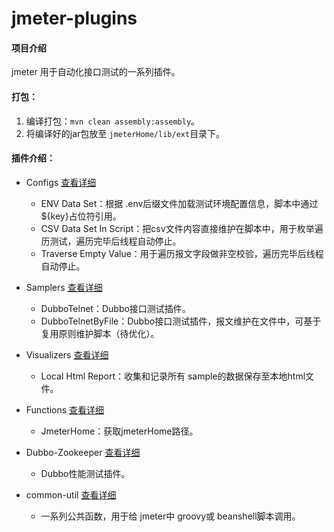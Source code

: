 # jmeter-plugins
#### 项目介绍
jmeter 用于自动化接口测试的一系列插件。

#### 打包：
1. 编译打包：`mvn clean assembly:assembly`。
2. 将编译好的jar包放至 `jmeterHome/lib/ext`目录下。

#### 插件介绍：
- Configs [查看详细](https://github.com/YeKelvin/jmeter-plugins/tree/master/configs)

  - ENV Data Set：根据 .env后缀文件加载测试环境配置信息，脚本中通过${key}占位符引用。
  - CSV Data Set In Script：把csv文件内容直接维护在脚本中，用于枚举遍历测试，遍历完毕后线程自动停止。
  - Traverse Empty Value：用于遍历报文字段做非空校验，遍历完毕后线程自动停止。

- Samplers [查看详细](https://github.com/YeKelvin/jmeter-plugins/tree/master/samplers)

  - DubboTelnet：Dubbo接口测试插件。
  - DubboTelnetByFile：Dubbo接口测试插件，报文维护在文件中，可基于复用原则维护脚本（待优化）。

- Visualizers [查看详细](https://github.com/YeKelvin/jmeter-plugins/tree/master/visualizers)

  - Local Html Report：收集和记录所有 sample的数据保存至本地html文件。

- Functions [查看详细](https://github.com/YeKelvin/jmeter-plugins/tree/master/functions)

  - JmeterHome：获取jmeterHome路径。

- Dubbo-Zookeeper [查看详细](https://github.com/YeKelvin/jmeter-plugins/tree/master/dubbo-zookeeper)

  - Dubbo性能测试插件。

- common-util [查看详细](https://github.com/YeKelvin/jmeter-plugins/tree/master/common-util)

  - 一系列公共函数，用于给 jmeter中 groovy或 beanshell脚本调用。
